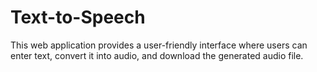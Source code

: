 # Text-to-Speech
 This web application provides a user-friendly interface where users can enter text, convert it into audio, and download the generated audio file.
